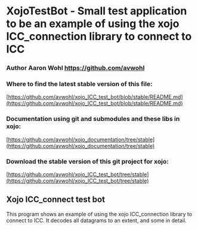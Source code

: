 # XojoTestBot - Small test application to be an example of using the xojo ICC_connection library to connect to ICC

### Author Aaron Wohl https://github.com/avwohl

### Where to find the latest stable version of this file:
[https://github.com/avwohl/xojo_ICC_test_bot/blob/stable/README.md](https://github.com/avwohl/xojo_ICC_test_bot/blob/stable/README.md)

### Documentation using git and submodules and these libs in xojo:
[https://github.com/avwohl/xojo_documentation/tree/stable](https://github.com/avwohl/xojo_documentation/tree/stable)

### Download the stable version of this git project for xojo:
[https://github.com/avwohl/xojo_ICC_test_bot/tree/stable](https://github.com/avwohl/xojo_ICC_test_bot/tree/stable)

## Xojo ICC_connect test bot
This program shows an example of using the xojo ICC_connection library to connect to ICC. It decodes all datagrams to an extent, and some in detail.  
